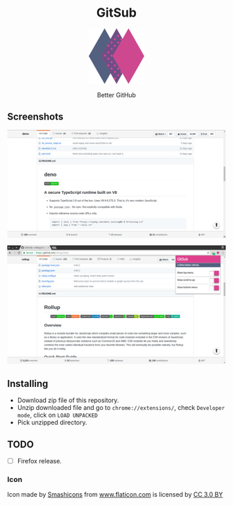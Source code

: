 <h1 align="center">GitSub</h1>


<div align="center">

![Icon](https://raw.githubusercontent.com/hosein2398/GitSub/master/src/assets/icon-128.png "Icon")

Better GitHub


</div>

## Screenshots
<div align="center">

![Shot](https://raw.githubusercontent.com/hosein2398/GitSub/master/src/assets/screen2.png "Screenshot")


![Shot](https://raw.githubusercontent.com/hosein2398/GitSub/master/src/assets/screen1.png "Screenshot")
</div>



## Installing
- Download zip file of this repository.
- Unzip downloaded file and go to `chrome://extensions/`, check `Developer mode`, click on `LOAD UNPACKED`
- Pick unzipped directory.

## TODO

- [ ] Firefox release.


### Icon
<div>Icon made by <a  href="https://www.flaticon.com/authors/smashicons"  title="Smashicons">Smashicons</a> from <a  href="https://www.flaticon.com/"  title="Flaticon">www.flaticon.com</a> is licensed by <a  href="http://creativecommons.org/licenses/by/3.0/"  title="Creative Commons BY 3.0"  target="_blank">CC 3.0 BY</a></div>
